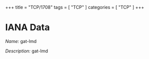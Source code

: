 +++
title = "TCP/1708"
tags = [ "TCP" ]
categories = [ "TCP" ]
+++

# IANA Data

_Name:_ gat-lmd

_Description:_ gat-lmd

